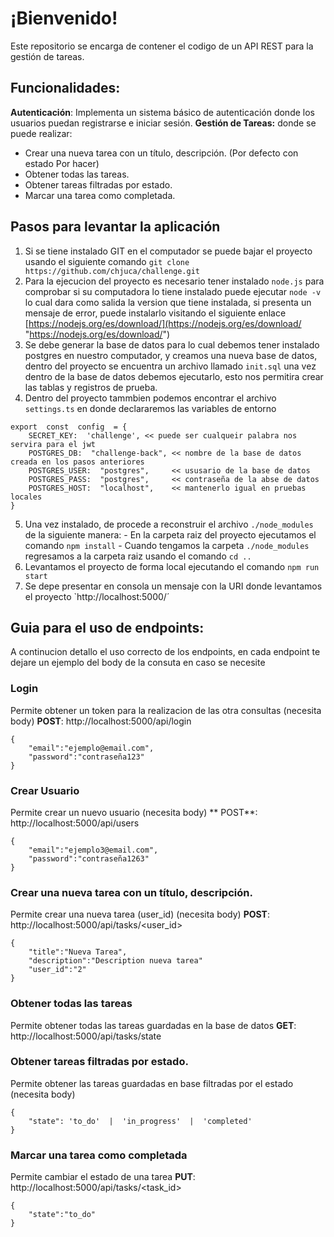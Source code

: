 # ¡Bienvenido!

Este repositorio se encarga de contener el codigo de un API REST para la gestión de tareas.

## Funcionalidades:

**Autenticación**: Implementa un sistema básico de autenticación donde los usuarios puedan registrarse e iniciar sesión. 
**Gestión de Tareas:**  donde se puede realizar: 
-   Crear una nueva tarea con un título, descripción. (Por defecto con estado Por hacer)
-   Obtener todas las tareas.
-   Obtener tareas filtradas por estado.
-   Marcar una tarea como completada.

## Pasos para levantar la aplicación
1.  Si se tiene instalado GIT en el computador se puede bajar el proyecto usando el siguiente comando  `git clone https://github.com/chjuca/challenge.git`
2. Para la ejecucion del proyecto es necesario tener instalado `node.js` para comprobar si su computadora lo tiene instalado puede ejecutar `node -v` lo cual dara como salida la version que tiene instalada, si presenta un mensaje de error, puede instalarlo visitando el siguiente enlace [https://nodejs.org/es/download/](https://nodejs.org/es/download/ "https://nodejs.org/es/download/")
3. Se debe generar la base de datos para lo cual debemos tener instalado postgres en nuestro computador, y creamos una nueva base de datos, dentro del proyecto se encuentra un archivo llamado `init.sql` una vez dentro de la base de datos debemos ejecutarlo, esto nos permitira crear las tablas y registros de prueba.
4. Dentro del proyecto tammbien podemos encontrar el archivo `settings.ts` en donde declararemos las variables de entorno
```  
export  const  config  = {
	SECRET_KEY:  'challenge', << puede ser cualqueir palabra nos servira para el jwt
	POSTGRES_DB:  "challenge-back", << nombre de la base de datos creada en los pasos anteriores
	POSTGRES_USER:  "postgres",		<< ususario de la base de datos
	POSTGRES_PASS:  "postgres",		<< contraseña de la abse de datos
	POSTGRES_HOST:  "localhost",	<< mantenerlo igual en pruebas locales
}
```

5. Una vez instalado, de procede a reconstruir el archivo `./node_modules` de la siguiente manera:
		- En la carpeta raiz del proyecto ejecutamos el comando `npm install`
		- Cuando tengamos la carpeta `./node_modules` regresamos a la carpeta raiz usando el comando `cd ..`
6. Levantamos el proyecto de forma local ejecutando el comando `npm run start`
7. Se depe presentar en consola un mensaje con la URI donde levantamos el proyecto `http://localhost:5000/´

## Guia para el uso de endpoints:
A continucion detallo el uso correcto de los endpoints, en cada endpoint te dejare un ejemplo del body de la consuta en caso se necesite 
### Login

Permite obtener un token para la realizacion de las otra consultas (necesita body)
	**POST**: http://localhost:5000/api/login
```
{
	"email":"ejemplo@email.com",
	"password":"contraseña123"
}
```
### Crear Usuario
Permite crear un nuevo usuario (necesita body)
** POST**: http://localhost:5000/api/users
```
{
	"email":"ejemplo3@email.com",
	"password":"contraseña1263"
}
```
### Crear una nueva tarea con un título, descripción.
Permite crear una nueva tarea (user_id)  (necesita body)
**POST**: http://localhost:5000/api/tasks/<user_id>
```
{
	"title":"Nueva Tarea",
	"description":"Description nueva tarea"
	"user_id":"2"
}
```
### Obtener todas las tareas
Permite obtener todas las tareas guardadas en la base de datos
**GET**: http://localhost:5000/api/tasks/state
### Obtener tareas filtradas por estado.
Permite obtener las tareas guardadas en base filtradas por el estado  (necesita body)
```
{
	"state": 'to_do'  |  'in_progress'  |  'completed'
}
```
### Marcar una tarea como completada
Permite cambiar el estado de una tarea
**PUT**: http://localhost:5000/api/tasks/<task_id>
```
{
	"state":"to_do"
}
```

